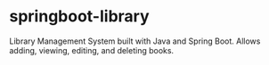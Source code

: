 # springboot-library
Library Management System built with Java and Spring Boot. Allows adding, viewing, editing, and deleting books.
